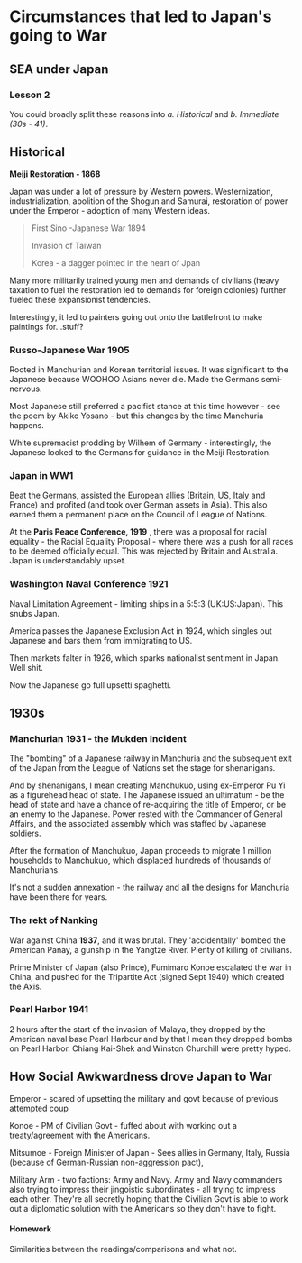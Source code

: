 # Circumstances that led to Japan's going to War

## SEA under Japan

### Lesson 2

You could broadly split these reasons into *a. Historical* and *b. Immediate (30s - 41)*. 

## Historical

**Meiji Restoration - 1868**

Japan was under a lot of pressure by Western powers. Westernization, industrialization, abolition of the Shogun and Samurai, restoration of power under the Emperor - adoption of many Western ideas.

> First Sino -Japanese War 1894
>
> Invasion of Taiwan
>
> Korea - a dagger pointed in the heart of Jpan

Many more militarily trained young men and demands of civilians (heavy taxation to fuel the restoration led to demands for foreign colonies) further fueled these expansionist tendencies.

Interestingly, it led to painters going out onto the battlefront to make paintings for...stuff?

### Russo-Japanese War 1905

Rooted in Manchurian and Korean territorial issues. It was significant to the Japanese because WOOHOO Asians never die. Made the Germans semi-nervous.

Most Japanese still preferred a pacifist stance at this time however - see the poem by Akiko Yosano - but this changes by the time Manchuria happens.

White supremacist prodding by Wilhem of Germany - interestingly, the Japanese looked to the Germans for guidance in the Meiji Restoration.

### Japan in WW1

Beat the Germans, assisted the European allies (Britain, US, Italy and France) and profited (and took over German assets in Asia). This also earned them a permanent place on the Council of League of Nations.

At the **Paris Peace Conference, 1919** , there was a proposal for racial equality - the Racial Equality Proposal - where there was a push for all races to be deemed officially equal. This was rejected by Britain and Australia. Japan is understandably upset.

### Washington Naval Conference 1921

Naval Limitation Agreement - limiting ships in a 5:5:3 (UK:US:Japan). This snubs Japan.

America passes the Japanese Exclusion Act in 1924, which singles out Japanese and bars them from immigrating to US.

Then markets falter in 1926, which sparks nationalist sentiment in Japan. Well shit.

Now the Japanese go full upsetti spaghetti.

## 1930s 

### Manchurian 1931 - the Mukden Incident

The "bombing" of a Japanese railway in Manchuria and the subsequent exit of the Japan from the League of Nations set the stage for shenanigans.

And by shenanigans, I mean creating Manchukuo, using ex-Emperor Pu Yi as a figurehead head of state. The Japanese issued an ultimatum - be the head of state and have a chance of re-acquiring the title of Emperor, or be an enemy to the Japanese. Power rested with the Commander of General Affairs, and the associated assembly which was staffed by Japanese soldiers.

After the formation of Manchukuo, Japan proceeds to migrate 1 million households to Manchukuo, which displaced hundreds of thousands of Manchurians.

It's not a sudden annexation - the railway and all the designs for Manchuria have been there for years. 

### The rekt of Nanking

War against China **1937**, and it was brutal. They 'accidentally' bombed the American Panay, a gunship in the Yangtze River. Plenty of killing of civilians.

Prime Minister of Japan (also Prince), Fumimaro Konoe escalated the war in China, and pushed for the Tripartite Act (signed Sept 1940) which created the Axis.

### Pearl Harbor 1941

2 hours after the start of the invasion of Malaya, they dropped by the American naval base Pearl Harbour and by that I mean they dropped bombs on Pearl Harbor. Chiang Kai-Shek and Winston Churchill were pretty hyped.



## How Social Awkwardness drove Japan to War

Emperor - scared of upsetting the military and govt because of previous attempted coup

Konoe - PM of Civilian Govt - fuffed about with working out a treaty/agreement with the Americans.

Mitsumoe - Foreign Minister of Japan - Sees allies in Germany, Italy, Russia (because of German-Russian non-aggression pact),

Military Arm - two factions: Army and Navy. Army and Navy commanders also trying to impress their jingoistic subordinates - all trying to impress each other. They're all secretly hoping that the Civilian Govt is able to work out a diplomatic solution with the Americans so they don't have to fight.

#### Homework

Similarities between the readings/comparisons and what not.
